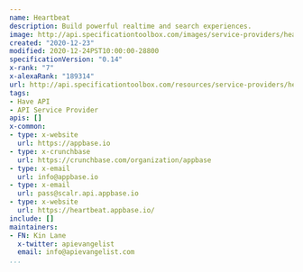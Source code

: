 ```yaml
---
name: Heartbeat
description: Build powerful realtime and search experiences.
image: http://api.specificationtoolbox.com/images/service-providers/heartbeat.jpg
created: "2020-12-23"
modified: 2020-12-24PST10:00:00-28800
specificationVersion: "0.14"
x-rank: "7"
x-alexaRank: "189314"
url: http://api.specificationtoolbox.com/resources/service-providers/heartbeat/
tags:
- Have API
- API Service Provider
apis: []
x-common:
- type: x-website
  url: https://appbase.io
- type: x-crunchbase
  url: https://crunchbase.com/organization/appbase
- type: x-email
  url: info@appbase.io
- type: x-email
  url: pass@scalr.api.appbase.io
- type: x-website
  url: https://heartbeat.appbase.io/
include: []
maintainers:
- FN: Kin Lane
  x-twitter: apievangelist
  email: info@apievangelist.com
...
```

